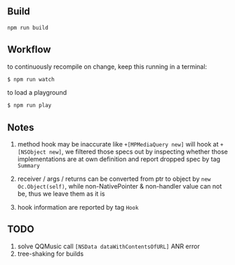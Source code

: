 ## Build

```sh
npm run build
```

## Workflow

to continuously recompile on change, keep this running in a terminal:

```sh
$ npm run watch
```

to load a playground

```sh
$ npm run play
```

## Notes

1. method hook may be inaccurate like `+[MPMediaQuery new]` will hook at `+[NSObject new]`, we filtered those specs out by inspecting whether those
   implementations are at own definition and report dropped spec by tag `Summary`

2. receiver / args / returns can be converted from ptr to object by `new Oc.Object(self)`, while non-NativePointer & non-handler value can not be, thus we leave them as it is

3. hook information are reported by tag `Hook`

## TODO

1. solve QQMusic call `[NSData dataWithContentsOfURL]` ANR error
2. tree-shaking for builds
